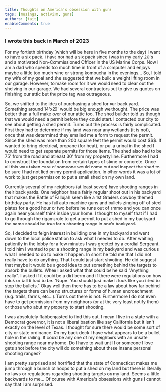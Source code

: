 ```yaml
---
title: Thoughts on America's obsession with guns
tags: [musings, activism, guns]
authors: [tait]
enableComments: true
---
```


### I wrote this back in March of 2023

For my fortieth birthday (which will be here in five months to the day) I want to have a six pack. I
have not had a six pack since I was in my early 20's and a motivated Non-Commissioned Officer in the
US Marine Corps. Now I am a dad who spends too much time in front of a computer and enjoys maybe a
little too much wine or strong kombucha in the evenings... So, I told my wife of my goal and she
suggested that we build a weight lifting room in our garage. However, to make room for it we would need to
clear out the shelving in our garage. We had several contractors out to give us quotes on finishing our attic but the
price tag was outrageous.

<!--truncate-->

So, we shifted to the idea of purchasing a shed for our back yard. Something around 14'x20' would be
big enough we thought. The price was better than a full make over of our attic too. The shed builder told us
though that we would need a permit before they could start. I contacted our city to see about
getting a shed permit. Turns out the process is fairly complicated. First they had to determine if
my land was near any wetlands (it is not), once that was determined they emailed me a form to
request the permit. Since the shed was more than 200 square feet the permit would cost $$$. If wanted to bring electrical, propane (for heat), or put a urinal in the shed I would need to get
separate permits for those items. The shed also had to be 75' from the road and at least 30' from my
property line. Furthermore I had to construct the foundation from certain types of stone or
concrete. Once all this was taken care of someone would come out and inspect the shed to be sure I
had not lied on my permit application. In other words it was a lot of work to just get permission to
put a small shed on my own land.

Currently several of my neighbors (at least seven) have shooting ranges in their back yards. One neighbor has a fairly regular shoot out in his backyard that makes
the Battle of Fallujah seem like a 1st Graders cowboy themed birthday party. He has full auto
machine guns and bullets zinging off of steel plates for a good hour or two before he runs out of ammo and
you can once again hear yourself think inside your home. I
thought to myself that if I had to go through the rigamarole to get a
permit to put a shed in my backyard the same should be true for a shooting range in one's backyard.

So, I decided to feign interest in building one in my backyard and went down to the
local police station to ask what I needed to do. After waiting patiently in the lobby for a few
minutes I was greeted by a cordial Sergeant. I told him I wanted to put a shooting range in my
backyard and was curious what I needed to do to make it happen. In short he told me that I
did not really have to do anything. That I could just start shooting. He did suggest that maybe it would be a good idea
to put something behind the targets to absorb the bullets. When I asked what that could be he said
"Anything really". I asked if it could be a dirt berm and if there were regulations on how thick or
tall it had to be. "Nope. You should just make it look like you tried to stop the bullets." Okay
well then there has to be a law about how far behind the targets there can be no structures or forms
of human encroachment (e.g. trails, farms, etc...). Turns out there is not. Furthermore I do not even
have to get permission from my neighbors (or at the very least notify them) or those who abut my property to start shooting.

I was absolutely flabbergasted to find this out. I mean I live in a state with a Democrat governor,
it is not a liberal bastion like say California but it isn't exactly on the level of Texas. I
thought for sure there would be some sort of city or state ordinance. On my back deck I have what
appears to be a bullet hole in the railing. It could be any one of my neighbors with an
unsafe shooting range near my home. Do I have to wait until I or someone I love gets shot before the
city will do something about these insane personal shooting ranges?

I am pretty surprised and horrified that the state of Connecticut makes me jump through a bunch of hoops to put a
shed on my land but there is literally no laws or regulations regarding shooting targets on my land.
Seems a little backwards to me... Of course with America's obsessions with guns I cannot say that I
am surprised.
